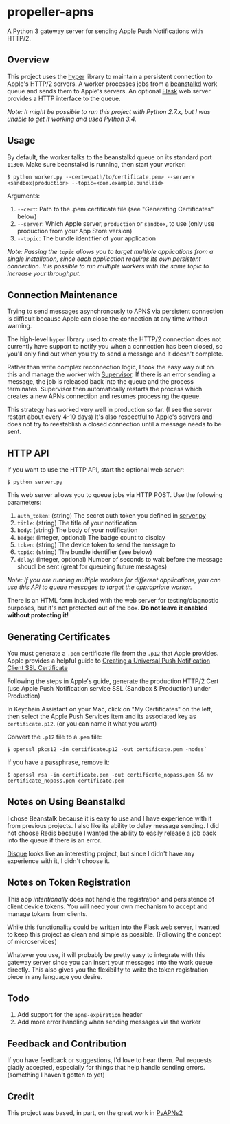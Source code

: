 # propeller-apns

A Python 3 gateway server for sending Apple Push Notifications with HTTP/2.

## Overview

This project uses the [hyper](https://github.com/Lukasa/hyper) library to maintain a persistent connection to Apple's HTTP/2 servers.  A worker processes jobs from a [beanstalkd](https://github.com/kr/beanstalkd) work queue and sends them to Apple's servers. An optional [Flask](http://flask.pocoo.org/) web server provides a HTTP interface to the queue.

*Note: It might be possible to run this project with Python 2.7.x, but I was unable to get it working and used Python 3.4.*

## Usage

By default, the worker talks to the beanstalkd queue on its standard port `11300`. Make sure beanstalkd is running, then start your worker:
```
$ python worker.py --cert=<path/to/certificate.pem> --server=<sandbox|production> --topic=<com.example.bundleid>
````

Arguments:
1. `--cert`: Path to the .pem certificate file (see "Generating Certificates" below)
1. `--server`: Which Apple server, `production` or `sandbox`, to use (only use production from your App Store version)
1. `--topic`: The bundle identifier of your application

*Note: Passing the `topic` allows you to target multiple applications from a single installation, since each application requires its own persistent connection. It is possible to run multiple workers with the same topic to increase your throughput.*

## Connection Maintenance

Trying to send messages asynchronously to APNS via persistent connection is difficult because Apple can close the connection at any time without warning. 

The high-level `hyper` library used to create the HTTP/2 connection does not currently have support to notify you when a connection has been closed, so you'll only find out when you try to send a message and it doesn't complete.

Rather than write complex reconnection logic, I took the easy way out on this and manage the worker with [Supervisor](http://supervisord.org/). If there is an error sending a message, the job is released back into the queue and the process terminates. Supervisor then automatically restarts the process which creates a new APNs connection and resumes processing the queue.

This strategy has worked very well in production so far. (I see the server restart about every 4-10 days) It's also respectful to Apple's servers and does not try to reestablish a closed connection until a message needs to be sent.

## HTTP API

If you want to use the HTTP API, start the optional web server:
```
$ python server.py
```

This web server allows you to queue jobs via HTTP POST. Use the following parameters:

1. `auth_token`: (string) The secret auth token you defined in [server.py](../blob/master/server.py#L15)
1. `title`: (string) The title of your notification
1. `body`: (string) The body of your notification
1. `badge`: (integer, optional) The badge count to display
1. `token`: (string) The device token to send the message to
1. `topic`: (string) The bundle identifier (see below)
1. `delay`: (integer, optional) Number of seconds to wait before the message shoudl be sent (great for queueing future messages)

*Note: If you are running multiple workers for different applications, you can use this API to queue messages to target the appropriate worker.*

There is an HTML form included with the web server for testing/diagnostic purposes, but it's not protected out of the box. **Do not leave it enabled without protecting it!**

## Generating Certificates

You must generate a `.pem` certificate file from the `.p12` that Apple provides. Apple provides a helpful guide to [Creating a Universal Push Notification Client SSL Certificate](https://developer.apple.com/library/ios/documentation/IDEs/Conceptual/AppDistributionGuide/AddingCapabilities/AddingCapabilities.html#//apple_ref/doc/uid/TP40012582-CH26-SW11)

Following the steps in Apple's guide, generate the production HTTP/2 Cert (use Apple Push Notification service SSL (Sandbox & Production) under Production)

In Keychain Assistant on your Mac, click on "My Certificates" on the left, then select the Apple Push Services item and its associated key as `certificate.p12`. (or you can name it what you want)

Convert the `.p12` file to a .`pem` file:
```
$ openssl pkcs12 -in certificate.p12 -out certificate.pem -nodes`
```

If you have a passphrase, remove it:
```
$ openssl rsa -in certificate.pem -out certificate_nopass.pem && mv certificate_nopass.pem certificate.pem
```

## Notes on Using Beanstalkd

I chose Beanstalk because it is easy to use and I have experience with it from previous projects. I also like its ability to delay message sending. I did not choose Redis because I wanted the ability to easily release a job back into the queue if there is an error.

[Disque](https://github.com/antirez/disque) looks like an interesting project, but since I didn't have any experience with it, I didn't choose it.

## Notes on Token Registration

This app *intentionally* does not handle the registration and persistence of client device tokens. You will need your own mechanism to accept and manage tokens from clients.

While this functionality could be written into the Flask web server, I wanted to keep this project as clean and simple as possible. (Following the concept of microservices)

Whatever you use, it will probably be pretty easy to integrate with this gateway server since you can insert your messages into the work queue directly. This also gives you the flexibility to write the token registration piece in any language you desire.

## Todo

1. Add support for the `apns-expiration` header 
1. Add more error handling when sending messages via the worker

## Feedback and Contribution

If you have feedback or suggestions, I'd love to hear them. Pull requests gladly accepted, especially for things that help handle sending errors. (something I haven't gotten to yet)

## Credit

This project was based, in part, on the great work in [PyAPNs2](https://github.com/Pr0Ger/PyAPNs2)

